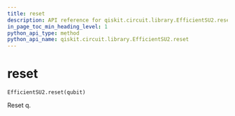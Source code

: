 ```yaml
---
title: reset
description: API reference for qiskit.circuit.library.EfficientSU2.reset
in_page_toc_min_heading_level: 1
python_api_type: method
python_api_name: qiskit.circuit.library.EfficientSU2.reset
---
```


# reset

<span id="qiskit.circuit.library.EfficientSU2.reset" />

`EfficientSU2.reset(qubit)`

Reset q.

